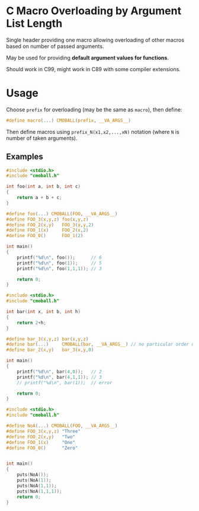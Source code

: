 C Macro Overloading by Argument List Length
===========================================

Single header providing one macro allowing overloading of other macros based on
number of passed arguments.

May be used for providing **default argument values for functions**.

Should work in C99, might work in C89 with some compiler extensions.

# Usage

Choose `prefix` for overloading (may be the same as `macro`), then define:
```c
#define macro(...) CMOBALL(prefix, __VA_ARGS__)
```

Then define macros using `prefix_N(x1,x2,...,xN)` notation (where `N` is number of taken arguments).

## Examples

```c
#include <stdio.h>
#include "cmoball.h"

int foo(int a, int b, int c)
{
    return a + b + c;
}

#define foo(...) CMOBALL(FOO, __VA_ARGS__)
#define FOO_3(x,y,z) foo(x,y,z)
#define FOO_2(x,y)   FOO_3(x,y,2)
#define FOO_1(x)     FOO_2(x,2)
#define FOO_0()      FOO_1(2)

int main()
{
    printf("%d\n", foo());      // 6
    printf("%d\n", foo(1));     // 5
    printf("%d\n", foo(1,1,1)); // 3

    return 0;
}
```

```c
#include <stdio.h>
#include "cmoball.h"

int bar(int x, int b, int h)
{
    return 2+h;
}

#define bar_3(x,y,z) bar(x,y,z)
#define bar(...)     CMOBALL(bar, __VA_ARGS__) // no particular order needed
#define bar_2(x,y)   bar_3(x,y,0)

int main()
{
    printf("%d\n", bar(4,0));   // 2
    printf("%d\n", bar(4,1,1)); // 3
    // printf("%d\n", bar(1));  // error

    return 0;
}
```

```c
#include <stdio.h>
#include "cmoball.h"

#define NoA(...) CMOBALL(FOO, __VA_ARGS__)
#define FOO_3(x,y,z) "Three"
#define FOO_2(x,y)   "Two"
#define FOO_1(x)     "One"
#define FOO_0()      "Zero"


int main()
{
    puts(NoA());
    puts(NoA(1));
    puts(NoA(1,1));
    puts(NoA(1,1,1));
    return 0;
}
```
